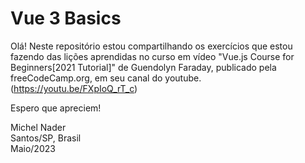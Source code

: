 # Vue 3 Basics

Olá! Neste repositório estou compartilhando os exercícios que estou fazendo das lições aprendidas no curso em vídeo "Vue.js Course for Beginners[2021 Tutorial]" de Guendolyn Faraday, publicado pela freeCodeCamp.org, em seu canal do youtube. (https://youtu.be/FXpIoQ_rT_c)

Espero que apreciem!

Michel Nader   
Santos/SP, Brasil  
Maio/2023

